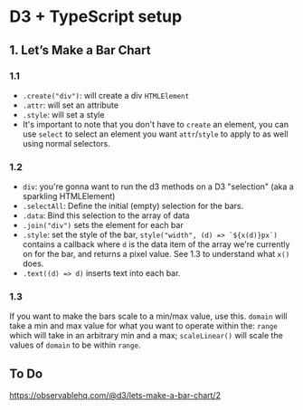 # D3 + TypeScript setup

## 1. Let’s Make a Bar Chart

### 1.1
* `.create("div")`: will create a div `HTMLElement`
* `.attr`: will set an attribute
* `.style`: will set a style
* It's important to note that you don't have to `create` an element, you can use `select` to select an element you want `attr`/`style` to apply to as well using normal selectors.

### 1.2
* `div`: you're gonna want to run the d3 methods on a D3 "selection" (aka a sparkling HTMLElement)
* `.selectAll`: Define the initial (empty) selection for the bars.
* `.data`: Bind this selection to the array of data
* `.join("div")` sets the element for each bar
* `.style`: set the style of the bar, ```style("width", (d) => `${x(d)}px`)``` contains a callback where `d` is the data item of the array we're currently on for the bar, and returns a pixel value. See 1.3 to understand what `x()` does.
* `.text((d) => d)` inserts text into each bar.

### 1.3
If you want to make the bars scale to a min/max value, use this. `domain` will take a min and max value for what you want to operate within the: `range` which will take in an arbitrary min and a max; `scaleLinear()` will scale the values of `domain` to be within `range`.

## To Do
https://observablehq.com/@d3/lets-make-a-bar-chart/2